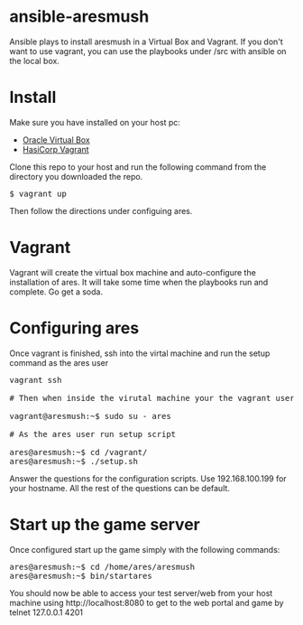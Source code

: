 # ansible-aresmush
Ansible plays to install aresmush in a Virtual Box and Vagrant. If you don't want to use
vagrant, you can use the playbooks under /src with ansible on the local box.

# Install

Make sure you have installed on your host pc:

* [Oracle Virtual Box](https://www.virtualbox.org)
* [HasiCorp Vagrant](https://www.vagrantup.com)


Clone this repo to your host and run the following command from the directory you downloaded
the repo.

<pre>
$ vagrant up
</pre>

Then follow the directions under configuing ares.

# Vagrant
Vagrant will create the virtual box machine and auto-configure the installation of ares. It
will take some time when the playbooks run and complete. Go get a soda.

# Configuring ares
Once vagrant is finished, ssh into the virtal machine and run the setup command as the ares
user

<pre>
vagrant ssh

# Then when inside the virutal machine your the vagrant user, become ares

vagrant@aresmush:~$ sudo su - ares

# As the ares user run setup script

ares@aresmush:~$ cd /vagrant/
ares@aresmush:~$ ./setup.sh
</pre>

Answer the questions for the configuration scripts. Use 192.168.100.199 for your hostname. 
All the rest of the questions can be default.

# Start up the game server
Once configured start up the game simply with the following commands:

<pre>
ares@aresmush:~$ cd /home/ares/aresmush
ares@aresmush:~$ bin/startares
</pre>

You should now be able to access your test server/web from your host machine using 
http://localhost:8080 to get to the web portal and game by telnet 127.0.0.1 4201
